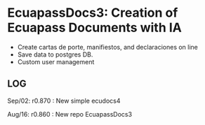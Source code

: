 # EcuapassDocs3: Creation of Ecuapass Documents with IA
- Create cartas de porte, manifiestos, and declaraciones on line
- Save data to postgres DB.
- Custom user management

## LOG
Sep/02: r0.870 : New simple ecudocs4

Aug/16: r0.860 : New repo EcuapassDocs3

